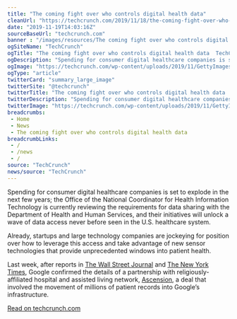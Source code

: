 ```yaml
--- 
title: "The coming fight over who controls digital health data"
cleanUrl: "https://techcrunch.com/2019/11/18/the-coming-fight-over-who-controls-digital-health-data/"
date: "2019-11-19T14:03:16Z"
sourceBaseUrl: "techcrunch.com"
banner : "/images/resources/The coming fight over who controls digital health data.png"
ogSiteName: "TechCrunch"
ogTitle: "The coming fight over who controls digital health data  TechCrunch"
ogDescription: "Spending for consumer digital healthcare companies is set to explode in the next few years; the Office of the National Coordinator for Health Information Technology is currently reviewing the requirements for data sharing with the Department of Health and Human Services, and their initiatives will "
ogImage: "https://techcrunch.com/wp-content/uploads/2019/11/GettyImages-115049939.jpg?w=554"
ogType: "article"
twitterCard: "summary_large_image"
twitterSite: "@techcrunch"
twitterTitle: "The coming fight over who controls digital health data  TechCrunch"
twitterDescription: "Spending for consumer digital healthcare companies is set to explode in the next few years; the Office of the National Coordinator for Health Information Technology is currently reviewing the requirements for data sharing with the Department of Health and Human Services, and their initiatives will unlock a wave of data access never before seen in []"
twitterImage: "https://techcrunch.com/wp-content/uploads/2019/11/GettyImages-115049939.jpg?w=554"
breadcrumbs:
 - Home
 - News
 - The coming fight over who controls digital health data
breadcrumbLinks:
 - / 
 - /news
 - / 
source: "TechCrunch"
news/source: "TechCrunch"
---
```

Spending for consumer digital healthcare companies is set to explode in the next few years; the Office of the National Coordinator for Health Information Technology is currently reviewing the requirements for data sharing with the Department of Health and Human Services, and their initiatives will unlock a wave of data access never before seen in the U.S. healthcare system.

Already, startups and large technology companies are jockeying for position over how to leverage this access and take advantage of new sensor technologies that provide unprecedented windows into patient health.

Last week, after reports in [The Wall Street Journal](https://www.wsj.com/articles/google-s-secret-project-nightingale-gathers-personal-health-data-on-millions-of-americans-11573496790?mod=hp_lead_pos1) and [The New York Times](https://www.nytimes.com/2019/11/11/business/google-ascension-health-data.html), Google confirmed the details of a partnership with religiously-affiliated hospital and assisted living network, [Ascension](https://www.ascension.org/), a deal that involved the movement of millions of patient records into Google’s infrastructure.  
  
[Read on techcrunch.com](https://techcrunch.com/2019/11/18/the-coming-fight-over-who-controls-digital-health-data/)

